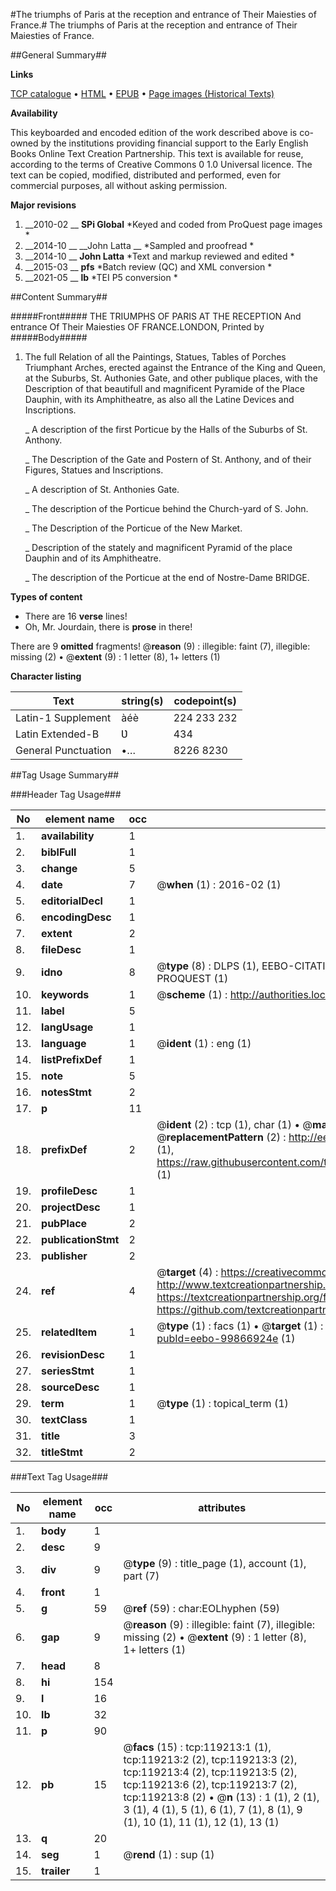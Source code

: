 #The triumphs of Paris at the reception and entrance of Their Maiesties of France.#
The triumphs of Paris at the reception and entrance of Their Maiesties of France.

##General Summary##

**Links**

[TCP catalogue](http://www.ota.ox.ac.uk/tcp/)  • 
[HTML](http://tei.it.ox.ac.uk/tcp/Texts-HTML/free/A94/A94865.html)  • 
[EPUB](http://tei.it.ox.ac.uk/tcp/Texts-EPUB/free/A94/A94865.epub) • 
[Page images (Historical Texts)](https://historicaltexts.jisc.ac.uk/eebo-99866924e)

**Availability**

This keyboarded and encoded edition of the work described above is co-owned by the
    institutions providing financial support to the Early English Books Online Text Creation
    Partnership. This text is available for reuse, according to the terms of  Creative Commons 0 1.0 Universal
    licence. The text can be copied, modified, distributed and performed, even for commercial
    purposes, all without asking permission.

**Major revisions**

1. __2010-02 __ __SPi Global__ *Keyed and coded from ProQuest page images *
1. __2014-10 __ __John Latta __ *Sampled and proofread *
1. __2014-10 __ __John Latta__ *Text and markup reviewed and edited *
1. __2015-03 __ __pfs__ *Batch review (QC) and XML conversion *
1. __2021-05 __ __lb__ *TEI P5 conversion *

##Content Summary##

#####Front#####
THE TRIUMPHS OF PARIS AT THE RECEPTION And entrance Of Their Maiesties OF FRANCE.LONDON, Printed by 
#####Body#####

1. The full Relation of all the Paintings, Statues, Tables of Porches Triumphant Arches, erected against the Entrance of the King and Queen, at the Suburbs, St. Authonies Gate, and other publique places, with the Description of that beautifull and magnificent Pyramide of the Place Dauphin, with its Amphitheatre, as also all the Latine Devices and Inscriptions.

    _ A description of the first Porticue by the Halls of the Suburbs of St. Anthony.

    _ The Description of the Gate and Postern of St. Anthony, and of their Figures, Statues and Inscriptions.

    _ A description of St. Anthonies Gate.

    _ The description of the Porticue behind the Church-yard of S. John.

    _ The Description of the Porticue of the New Market.

    _ Description of the stately and magnificent Pyramid of the place Dauphin and of its Amphitheatre.

    _ The description of the Porticue at the end of Nostre-Dame BRIDGE.

**Types of content**

  * There are 16 **verse** lines!
  * Oh, Mr. Jourdain, there is **prose** in there!

There are 9 **omitted** fragments! 
 @__reason__ (9) : illegible: faint (7), illegible: missing (2)  •  @__extent__ (9) : 1 letter (8), 1+ letters (1)

**Character listing**


|Text|string(s)|codepoint(s)|
|---|---|---|
|Latin-1 Supplement|àéè|224 233 232|
|Latin Extended-B|Ʋ|434|
|General Punctuation|•…|8226 8230|

##Tag Usage Summary##

###Header Tag Usage###

|No|element name|occ|attributes|
|---|---|---|---|
|1.|__availability__|1||
|2.|__biblFull__|1||
|3.|__change__|5||
|4.|__date__|7| @__when__ (1) : 2016-02 (1)|
|5.|__editorialDecl__|1||
|6.|__encodingDesc__|1||
|7.|__extent__|2||
|8.|__fileDesc__|1||
|9.|__idno__|8| @__type__ (8) : DLPS (1), EEBO-CITATION (1), VID (1), EEBO-PROQUEST (1), STC (3), PROQUEST (1)|
|10.|__keywords__|1| @__scheme__ (1) : http://authorities.loc.gov/ (1)|
|11.|__label__|5||
|12.|__langUsage__|1||
|13.|__language__|1| @__ident__ (1) : eng (1)|
|14.|__listPrefixDef__|1||
|15.|__note__|5||
|16.|__notesStmt__|2||
|17.|__p__|11||
|18.|__prefixDef__|2| @__ident__ (2) : tcp (1), char (1)  •  @__matchPattern__ (2) : ([0-9\-]+):([0-9IVX]+) (1), (.+) (1)  •  @__replacementPattern__ (2) : http://eebo.chadwyck.com/downloadtiff?vid=$1&page=$2 (1), https://raw.githubusercontent.com/textcreationpartnership/Texts/master/tcpchars.xml#$1 (1)|
|19.|__profileDesc__|1||
|20.|__projectDesc__|1||
|21.|__pubPlace__|2||
|22.|__publicationStmt__|2||
|23.|__publisher__|2||
|24.|__ref__|4| @__target__ (4) : https://creativecommons.org/publicdomain/zero/1.0/ (1), http://www.textcreationpartnership.org/docs/. (1), https://textcreationpartnership.org/faq/#faq05 (1), https://github.com/textcreationpartnership (1)|
|25.|__relatedItem__|1| @__type__ (1) : facs (1)  •  @__target__ (1) : https://data.historicaltexts.jisc.ac.uk/view?pubId=eebo-99866924e (1)|
|26.|__revisionDesc__|1||
|27.|__seriesStmt__|1||
|28.|__sourceDesc__|1||
|29.|__term__|1| @__type__ (1) : topical_term (1)|
|30.|__textClass__|1||
|31.|__title__|3||
|32.|__titleStmt__|2||


###Text Tag Usage###

|No|element name|occ|attributes|
|---|---|---|---|
|1.|__body__|1||
|2.|__desc__|9||
|3.|__div__|9| @__type__ (9) : title_page (1), account (1), part (7)|
|4.|__front__|1||
|5.|__g__|59| @__ref__ (59) : char:EOLhyphen (59)|
|6.|__gap__|9| @__reason__ (9) : illegible: faint (7), illegible: missing (2)  •  @__extent__ (9) : 1 letter (8), 1+ letters (1)|
|7.|__head__|8||
|8.|__hi__|154||
|9.|__l__|16||
|10.|__lb__|32||
|11.|__p__|90||
|12.|__pb__|15| @__facs__ (15) : tcp:119213:1 (1), tcp:119213:2 (2), tcp:119213:3 (2), tcp:119213:4 (2), tcp:119213:5 (2), tcp:119213:6 (2), tcp:119213:7 (2), tcp:119213:8 (2)  •  @__n__ (13) : 1 (1), 2 (1), 3 (1), 4 (1), 5 (1), 6 (1), 7 (1), 8 (1), 9 (1), 10 (1), 11 (1), 12 (1), 13 (1)|
|13.|__q__|20||
|14.|__seg__|1| @__rend__ (1) : sup (1)|
|15.|__trailer__|1||
